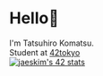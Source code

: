 # Hello👋  
I'm Tatsuhiro Komatsu.  
Student at [42tokyo](https://42tokyo.jp/)  
[![jaeskim's 42 stats](https://badge42.herokuapp.com/api/stats/tkomatsu?cursus=42cursus)](https://github.com/JaeSeoKim/badge42)
